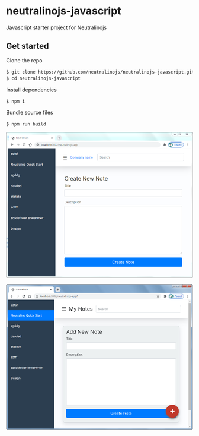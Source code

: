 # neutralinojs-javascript

Javascript starter project for Neutralinojs

## Get started

Clone the repo

```bash
$ git clone https://github.com/neutralinojs/neutralinojs-javascript.git
$ cd neutralinojs-javascript
```

Install dependencies

```bash
$ npm i
```

Bundle source files

```bash
$ npm run build
```

![Image of App](https://raw.githubusercontent.com/JigneshRaval/neutralinojs-app/develop/app/assets/screenshots/app-dashboard-02-Oct-2020.png)

![Image of App](https://raw.githubusercontent.com/JigneshRaval/neutralinojs-app/develop/app/assets/screenshots/app-dashboard-slideout-form-02-Oct-2020.png)
